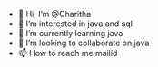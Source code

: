 - 👋 Hi, I’m @Charitha
- 👀 I’m interested in java and sql
- 🌱 I’m currently learning java
- 💞️ I’m looking to collaborate on java
- 📫 How to reach me mailid

<!---
Charitha2309/Charitha2309 is a ✨ special ✨ repository because its `README.md` (this file) appears on your GitHub profile.
You can click the Preview link to take a look at your changes.
--->
